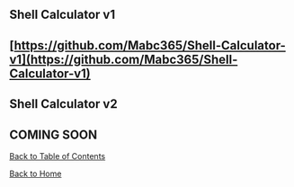 ## Shell Calculator v1

## [https://github.com/Mabc365/Shell-Calculator-v1](https://github.com/Mabc365/Shell-Calculator-v1)


## Shell Calculator v2

## COMING SOON

[Back to Table of Contents](https://mabc365.github.io/tableOfContents)

[Back to Home](https://mabc365.github.io)
